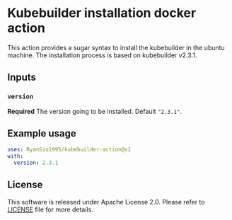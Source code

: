 # Kubebuilder installation docker action

This action provides a sugar syntax to install the kubebuilder in the ubuntu machine. The installation process is based on kubebuilder v2.3.1.

## Inputs

### `version`

**Required** The version going to be installed. Default `"2.3.1"`.

## Example usage

```yaml
uses: RyanSiu1995/kubebuilder-action@v1
with:
  version: 2.3.1
```

## License
This software is released under Apache License 2.0. Please refer to [LICENSE](LICENSE) file for more details.
